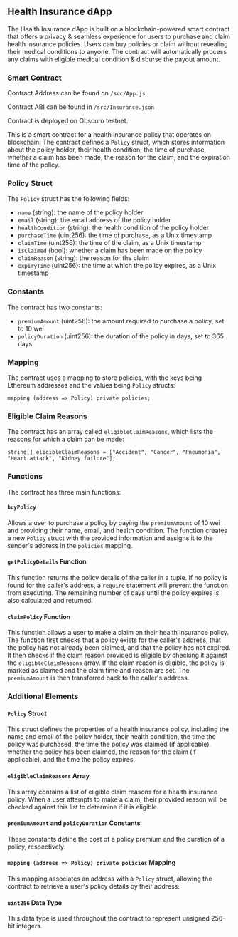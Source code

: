 ## Health Insurance dApp

The Health Insurance dApp is built on a blockchain-powered smart contract that offers a privacy & seamless experience for users to purchase and claim health insurance policies. Users can buy policies or claim without revealing their medical conditions to anyone. The contract will automatically process any claims with eligible medical condition & disburse the payout amount.

### Smart Contract

Contract Address can be found on `/src/App.js`

Contract ABI can be found in `/src/Insurance.json`

Contract is deployed on Obscuro testnet.

This is a smart contract for a health insurance policy that operates on blockchain. The contract defines a `Policy` struct, which stores information about the policy holder, their health condition, the time of purchase, whether a claim has been made, the reason for the claim, and the expiration time of the policy.

### Policy Struct

The `Policy` struct has the following fields:

-   `name` (string): the name of the policy holder
-   `email` (string): the email address of the policy holder
-   `healthCondition` (string): the health condition of the policy holder
-   `purchaseTime` (uint256): the time of purchase, as a Unix timestamp
-   `claimTime` (uint256): the time of the claim, as a Unix timestamp
-   `isClaimed` (bool): whether a claim has been made on the policy
-   `claimReason` (string): the reason for the claim
-   `expiryTime` (uint256): the time at which the policy expires, as a Unix timestamp

### Constants

The contract has two constants:

-   `premiumAmount` (uint256): the amount required to purchase a policy, set to 10 wei
-   `policyDuration` (uint256): the duration of the policy in days, set to 365 days

### Mapping

The contract uses a mapping to store policies, with the keys being Ethereum addresses and the values being `Policy` structs:

    mapping (address => Policy) private policies;
    
### Eligible Claim Reasons

The contract has an array called `eligibleClaimReasons`, which lists the reasons for which a claim can be made:

    string[] eligibleClaimReasons = ["Accident", "Cancer", "Pneumonia", "Heart attack", "Kidney failure"];

### Functions

The contract has three main functions:

#### `buyPolicy`

Allows a user to purchase a policy by paying the `premiumAmount` of 10 wei and providing their name, email, and health condition. The function creates a new `Policy` struct with the provided information and assigns it to the sender's address in the `policies` mapping.

#### `getPolicyDetails` Function

This function returns the policy details of the caller in a tuple. If no policy is found for the caller's address, a `require` statement will prevent the function from executing. The remaining number of days until the policy expires is also calculated and returned.

#### `claimPolicy` Function

This function allows a user to make a claim on their health insurance policy. The function first checks that a policy exists for the caller's address, that the policy has not already been claimed, and that the policy has not expired. It then checks if the claim reason provided is eligible by checking it against the `eligibleClaimReasons` array. If the claim reason is eligible, the policy is marked as claimed and the claim time and reason are set. The `premiumAmount` is then transferred back to the caller's address.

### Additional Elements

#### `Policy` Struct

This struct defines the properties of a health insurance policy, including the name and email of the policy holder, their health condition, the time the policy was purchased, the time the policy was claimed (if applicable), whether the policy has been claimed, the reason for the claim (if applicable), and the time the policy expires.

#### `eligibleClaimReasons` Array

This array contains a list of eligible claim reasons for a health insurance policy. When a user attempts to make a claim, their provided reason will be checked against this list to determine if it is eligible.

#### `premiumAmount` and `policyDuration` Constants

These constants define the cost of a policy premium and the duration of a policy, respectively.

#### `mapping (address => Policy) private policies` Mapping

This mapping associates an address with a `Policy` struct, allowing the contract to retrieve a user's policy details by their address.

#### `uint256` Data Type

This data type is used throughout the contract to represent unsigned 256-bit integers.
